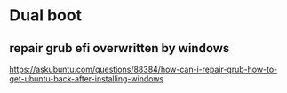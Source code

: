 # Dual boot

## repair grub efi overwritten by windows
https://askubuntu.com/questions/88384/how-can-i-repair-grub-how-to-get-ubuntu-back-after-installing-windows
